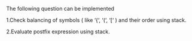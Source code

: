 The following question can be implemented

1.Check balancing of symbols ( like ‘{‘, ‘(‘, ‘[‘ ) and their order using stack.

2.Evaluate postfix expression using stack.
